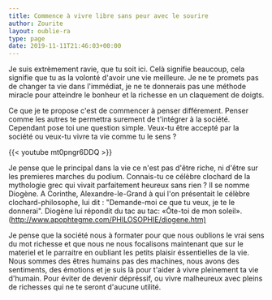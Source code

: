```yaml
---
title: Commence à vivre libre sans peur avec le sourire
author: Zourite
layout: oublie-ra
type: page
date: 2019-11-11T21:46:03+00:00
---
```


Je suis extrèmement ravie, que tu soit ici. Celà signifie beaucoup, cela signifie que tu as la volonté d'avoir une vie meilleure. Je ne te promets pas de changer ta vie dans l'immédiat, je ne te donnerais pas une méthode miracle pour atteindre le bonheur et la richesse en un claquement de doigts.

Ce que je te propose c'est de commencer à penser différement. Penser comme les autres te permettra surement de t'intégrer à la société. Cependant pose toi une question simple. Veux-tu être accepté par la société ou veux-tu vivre ta vie comme tu le sens ?

{{< youtube mt0pngr6DDQ >}}

Je pense que le principal dans la vie ce n'est pas d'être riche, ni d'être sur les premieres marches du podium. Connais-tu ce célèbre clochard de la mythologie grec qui vivait parfaitement heureux sans rien ? Il se nomme Diogène.
A Corinthe, Alexandre-le-Grand à qui l'on présentait le célèbre clochard-philosophe, lui dit : "Demande-moi ce que tu veux, je te le donnerai". Diogène lui répondit du tac au tac: «Ôte-toi de mon soleil».(<http://www.apophtegme.com/PHILOSOPHIE/diogene.htm)>

Je pense que la société nous à formater pour que nous oublions le vrai sens du mot richesse et que nous ne nous focalisons maintenant que sur le materiel et le parraitre en oubliant les petits plaisir éssentielles de la vie. Nous sommes des êtres humains pas des machines, nous avons des sentiments, des émotions et je suis là pour t'aider à vivre pleinement ta vie d'humain. Pour éviter de devenir dépréssif, ou vivre malheureux avec pleins de richesses qui ne te seront d'aucune utilité.
